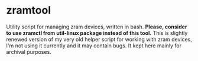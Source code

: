 # zramtool

Utility script for managing zram devices, written in bash. **Please, consider to use zramctl from util-linux package instead of this tool.** This is slightly renewed version of my very old helper script for working with zram devices, I'm not using it currently and it may contain bugs. It kept here mainly for archival purposes.
